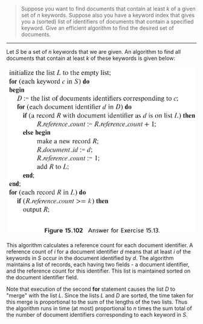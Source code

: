 > Suppose you want to find documents that contain at least $k$ of a given set 
> of $n$ keywords. Suppose also you have a keyword index that gives you a 
> (sorted) list of identifiers of documents that contain a specified keyword. Give 
> an efficient algorithm to find the desired set of documents. 

--------------------------------

Let $S$ be a set of $n$ keywords that we are given. An algorithm to find all documents 
that contain at least $k$ of these keywords is given below: 

<img src="algo_of_ex_15.13.png">

This algorithm calculates a reference count for each document identifier. A reference 
count of $i$ for a document identifier $d$ means that at least $i$ of the keywords in $S$ 
occur in the document identified by $d$. The algorithm maintains a list of records, each 
having two fields - a document identifier, and the reference count for this identifier. 
This list is maintained sorted on the document identifier field. 

Note that execution of the second **for** statement causes the list $D$ to "merge" with the 
list $L$. Since the lists $L$ and $D$ are sorted, the time taken for this merge is proportional 
to the sum of the lengths of the two lists. Thus the algorithm runs in time (at most) proportional 
to $n$ times the sum total of the number of document identifiers corresponding to each keyword 
in $S$. 